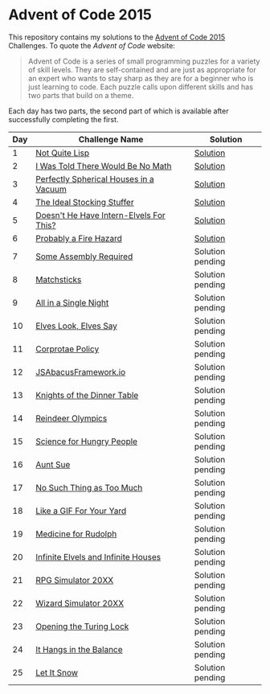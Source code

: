 # Advent of Code 2015

This repository contains my solutions to the [Advent of Code 2015][aoc2015] Challenges.
To quote the _Advent of Code_ website:

> Advent of Code is a series of small programming puzzles for a variety of skill levels.
> They are self-contained and are just as appropriate for an expert who wants to stay
> sharp as they are for a beginner who is just learning to code. Each puzzle calls upon
> different skills and has two parts that build on a theme.

Each day has two parts, the second part of which is available after successfully completing the first.

| Day | Challenge Name                                                 | Solution                                 |
| --- | -------------------------------------------------------------- | ---------------------------------------- |
|   1 | [Not Quite Lisp][day-01]                                       | [Solution][day-01-soln]                  |
|   2 | [I Was Told There Would Be No Math][day-02]                    | [Solution][day-02-soln]                  |
|   3 | [Perfectly Spherical Houses in a Vacuum][day-03]               | [Solution][day-03-soln]                  |
|   4 | [The Ideal Stocking Stuffer][day-04]                           | [Solution][day-04-soln]                  |
|   5 | [Doesn't He Have Intern-Elvels For This?][day-05]              | [Solution][day-05-soln]                  |
|   6 | [Probably a Fire Hazard][day-06]                               | [Solution][day-06-soln]                  |
|   7 | [Some Assembly Required][day-07]                               | Solution pending                         |
|   8 | [Matchsticks][day-08]                                          | Solution pending                         |
|   9 | [All in a Single Night][day-09]                                | Solution pending                         |
|  10 | [Elves Look, Elves Say][day-10]                                | Solution pending                         |
|  11 | [Corprotae Policy][day-11]                                     | Solution pending                         |
|  12 | [JSAbacusFramework.io][day-12]                                 | Solution pending                         |
|  13 | [Knights of the Dinner Table][day-13]                          | Solution pending                         |
|  14 | [Reindeer Olympics][day-14]                                    | Solution pending                         |
|  15 | [Science for Hungry People][day-15]                            | Solution pending                         |
|  16 | [Aunt Sue][day-16]                                             | Solution pending                         |
|  17 | [No Such Thing as Too Much][day-17]                            | Solution pending                         |
|  18 | [Like a GIF For Your Yard][day-18]                             | Solution pending                         |
|  19 | [Medicine for Rudolph][day-19]                                 | Solution pending                         |
|  20 | [Infinite Elvels and Infinite Houses][day-20]                  | Solution pending                         |
|  21 | [RPG Simulator 20XX][day-21]                                   | Solution pending                         |
|  22 | [Wizard Simulator 20XX][day-22]                                | Solution pending                         |
|  23 | [Opening the Turing Lock][day-23]                              | Solution pending                         |
|  24 | [It Hangs in the Balance][day-24]                              | Solution pending                         |
|  25 | [Let It Snow][day-25]                                          | Solution pending                         |

[aoc2015]: https://adventofcode.com/2015
[day-01]: https://adventofcode.com/2015/day/1
[day-02]: https://adventofcode.com/2015/day/2
[day-03]: https://adventofcode.com/2015/day/3
[day-04]: https://adventofcode.com/2015/day/4
[day-05]: https://adventofcode.com/2015/day/5
[day-06]: https://adventofcode.com/2015/day/6
[day-07]: https://adventofcode.com/2015/day/7
[day-08]: https://adventofcode.com/2015/day/8
[day-09]: https://adventofcode.com/2015/day/9
[day-10]: https://adventofcode.com/2015/day/10
[day-11]: https://adventofcode.com/2015/day/11
[day-12]: https://adventofcode.com/2015/day/12
[day-13]: https://adventofcode.com/2015/day/13
[day-14]: https://adventofcode.com/2015/day/14
[day-15]: https://adventofcode.com/2015/day/15
[day-16]: https://adventofcode.com/2015/day/16
[day-17]: https://adventofcode.com/2015/day/17
[day-18]: https://adventofcode.com/2015/day/18
[day-19]: https://adventofcode.com/2015/day/19
[day-20]: https://adventofcode.com/2015/day/20
[day-21]: https://adventofcode.com/2015/day/21
[day-22]: https://adventofcode.com/2015/day/22
[day-23]: https://adventofcode.com/2015/day/23
[day-24]: https://adventofcode.com/2015/day/24
[day-25]: https://adventofcode.com/2015/day/25

[day-01-soln]: src/advent_of_code_2015/day_01.clj
[day-02-soln]: src/advent_of_code_2015/day_02.clj
[day-03-soln]: src/advent_of_code_2015/day_03.clj
[day-04-soln]: src/advent_of_code_2015/day_04.clj
[day-05-soln]: src/advent_of_code_2015/day_05.clj
[day-06-soln]: src/advent_of_code_2015/day_06.clj
